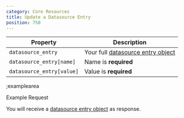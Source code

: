 ```yaml
---
category: Core Resources
title: Update a Datasource Entry
position: 750
---
```


| Property | Description |
|---|---|
| `datasource_entry` | Your full [datasource entry object](#core-resources/datasource-entries/the-datasource-entry-object) |
| `datasource_entry[name]`  | Name is **required** |
| `datasource_entry[value]`  | Value is **required** |

;examplearea

Example Request

<RequestExample url="https://mapi.storyblok.com/v1/spaces/606/datasource_entries/52" httpMethod="PUT" :requestObject='{"datasource_entry":{"id":52,"name":"newsletter_text","value":"Subscribe to our updated newsletter to make sure you don’t miss anything."}}'></RequestExample>

You will receive a [datasource entry object](#core-resources/datasource-entries/the-datasource-entry-object) as response.